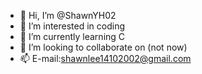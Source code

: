 - 👋 Hi, I’m @ShawnYH02
- 👀 I’m interested in coding
- 🌱 I’m currently learning C
- 💞️ I’m looking to collaborate on (not now)
- 📫 E-mail:shawnlee14102002@gmail.com

<!---
ShawnYH02/ShawnYH02 is a ✨ special ✨ repository because its `README.md` (this file) appears on your GitHub profile.
You can click the Preview link to take a look at your changes.
--->
